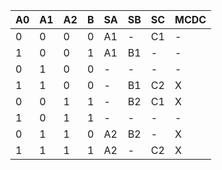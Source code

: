 | A0 | A1 | A2 | B | SA | SB | SC | MCDC |
| --- | --- | --- | --- | --- | --- | --- | --- |
| 0 | 0 | 0 | 0 | A1 | - | C1 | - |
| 1 | 0 | 0 | 1 | A1 | B1 | - | - |
| 0 | 1 | 0 | 0 | - | - | - | - |
| 1 | 1 | 0 | 0 | - | B1 | C2 | X |
| 0 | 0 | 1 | 1 | - | B2 | C1 | X |
| 1 | 0 | 1 | 1 | - | - | - | - |
| 0 | 1 | 1 | 0 | A2 | B2 | - | X |
| 1 | 1 | 1 | 1 | A2 | - | C2 | X |
